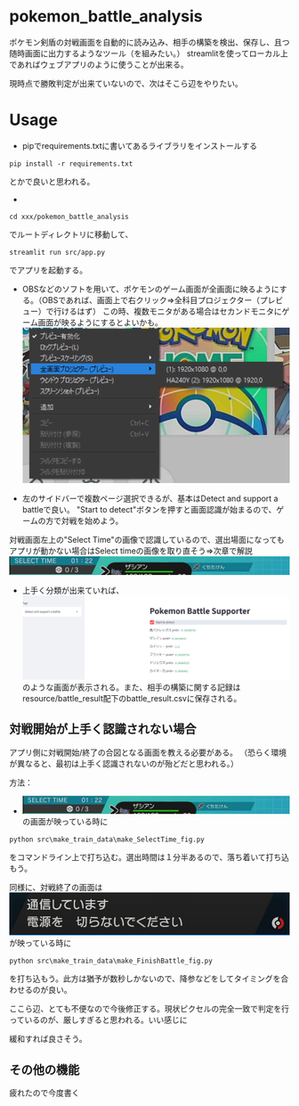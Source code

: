 # pokemon_battle_analysis
ポケモン剣盾の対戦画面を自動的に読み込み、相手の構築を検出、保存し、且つ随時画面に出力するようなツール（を組みたい。）
streamlitを使ってローカル上であればウェブアプリのように使うことが出来る。

現時点で勝敗判定が出来ていないので、次はそこら辺をやりたい。

# Usage
- pipでrequirements.txtに書いてあるライブラリをインストールする
```
pip install -r requirements.txt
```
とかで良いと思われる。

- 
```
cd xxx/pokemon_battle_analysis
```
でルートディレクトリに移動して、
```
streamlit run src/app.py
```
でアプリを起動する。

- OBSなどのソフトを用いて、ポケモンのゲーム画面が全画面に映るようにする。（OBSであれば、画面上で右クリック⇒全科目プロジェクター（プレビュー）で行けるはず）
この時、複数モニタがある場合はセカンドモニタにゲーム画面が映るようにするとよいかも。
![](for_README_figs/OBS_config.png)

- 左のサイドバーで複数ページ選択できるが、基本はDetect and support a battleで良い。
"Start to detect"ボタンを押すと画面認識が始まるので、ゲームの方で対戦を始めよう。

対戦画面左上の"Select Time"の画像で認識しているので、選出場面になってもアプリが動かない場合はSelect timeの画像を取り直そう⇒次章で解説
![](for_README_figs/SelectTime.png)

- 上手く分類が出来ていれば、
![](for_README_figs/app_image2.png)
のような画面が表示される。また、相手の構築に関する記録はresource/battle_result配下のbattle_result.csvに保存される。

## 対戦開始が上手く認識されない場合
アプリ側に対戦開始/終了の合図となる画面を教える必要がある。
（恐らく環境が異なると、最初は上手く認識されないのが殆どだと思われる。）

方法：
- ![](for_README_figs/SelectTime.png)の画面が映っている時に
```
python src\make_train_data\make_SelectTime_fig.py
```
をコマンドライン上で打ち込む。選出時間は１分半あるので、落ち着いて打ち込もう。

同様に、対戦終了の画面は
![](for_README_figs/BattleFinish.png)が映っている時に
```
python src\make_train_data\make_FinishBattle_fig.py
```
を打ち込もう。此方は猶予が数秒しかないので、降参などをしてタイミングを合わせるのが良い。

ここら辺、とても不便なので今後修正する。現状ピクセルの完全一致で判定を行っているのが、厳しすぎると思われる。いい感じに

緩和すれば良さそう。

## その他の機能
疲れたので今度書く
